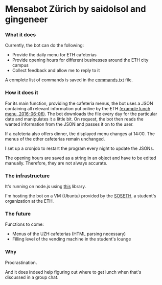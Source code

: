 # Mensabot Zürich by saidolsol and gingeneer

### What it does

Currently, the bot can do the following:
* Provide the daily menu for ETH cafeterias
* Provide opening hours for different businesses around the ETH city campus
* Collect feedback and allow me to reply to it

A complete list of commands is saved in the [commands.txt](https://github.com/saidolsol/mensabot_js/blob/master/commands.txt) file.

### How it does it

For its main function, providing the cafeteria menus, the bot uses a JSON containing all relevant information put online by the ETH  [(example lunch menu, 2016-06-06)](https://www.webservices.ethz.ch/gastro/v1/RVRI/Q1E1/meals/de/2016-06-06/lunch). The bot downloads the file every day for the particular date and manipulates it a little bit. On request, the bot then reads the wanted information from the JSON and passes it on to the user. 

If a cafeteria also offers dinner, the displayed menu changes at 14:00. The menus of the other cafeterias remain unchanged.

I set up a cronjob to restart the program every night to update the JSONs.

The opening hours are saved as a string in an object and have to be edited manually. Therefore, they are not always accurate.

### The infrastructure

It's running on node.js using [this](https://github.com/yagop/node-telegram-bot-api) library. 

I'm hosting the bot on a VM (Ubuntu) provided by the [SOSETH](http://sos.ethz.ch/ressorts/vsos/), a student's organization at the ETH.

### The future

Functions to come:
* Menus of the UZH cafeterias (HTML parsing necessary)
* Filling level of the vending machine in the student's lounge

### Why

Procrastination.

And it does indeed help figuring out where to get lunch when that's discussed in a group chat. 
